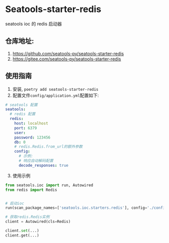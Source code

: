 # Seatools-starter-redis

seatools ioc 的 redis 启动器

## 仓库地址:
1. https://github.com/seatools-py/seatools-starter-redis
2. https://gitee.com/seatools-py/seatools-starter-redis

## 使用指南
1. 安装, `poetry add seatools-starter-redis`
2. 配置文件`config/application.yml`配置如下:
```yaml
# seatools 配置
seatools:
  # redis 配置
  redis:
    host: localhost
    port: 6379
    user:
    password: 123456
    db: 0
    # redis.Redis.from_url的额外参数
    config:
      # 示例:
      # 响应自动解码配置
      decode_responses: true
```
3. 使用示例
```python
from seatools.ioc import run, Autowired
from redis import Redis


# 启动ioc
run(scan_package_names=['seatools.ioc.starters.redis'], config='./config')

# 获取redis.Redis实例
client = Autowired(cls=Redis)

client.set(...)
client.get(...)

```
